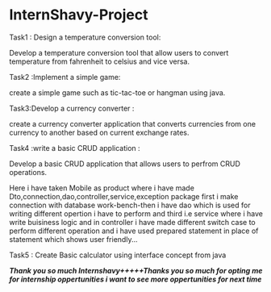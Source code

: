 # InternShavy-Project

Task1 : Design a temperature conversion tool:

Develop a temperature conversion tool that allow users to convert temperature from fahrenheit to celsius and vice versa.

Task2 :Implement a simple game:

create a simple game such as tic-tac-toe or hangman using java.

Task3:Develop a currency converter :

create a currency converter application that converts currencies from one currency to another based on current exchange rates.

Task4 :write a basic CRUD application :

Develop a basic CRUD application that allows users to perfrom CRUD operations.

Here i have taken Mobile as product where i have made Dto,connection,dao,controller,service,exception package first i make connection with database work-bench-then i have dao which is used for writing different opertion i have to perform and third i.e service where i have write buisiness logic and in controller i have made different switch case to perform different operation and i have used prepared statement in place of statement which shows user friendly...

Task5 : Create Basic calculator using interface concept from java



*********Thank you so much Internshavy+++++Thanks you so much for opting me for internship oppertunities i want to see more oppertunities for next time*********
